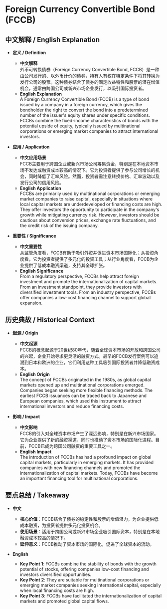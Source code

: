 # Foreign Currency Convertible Bond (FCCB)

## 中文解释 / English Explanation

* **定义 / Definition**  
  - **中文解释**  
    外币可转换债券（Foreign Currency Convertible Bond, FCCB）是一种由公司发行的、以外币计价的债券，持有人有权在特定条件下将其转换为发行公司的股票。这种债券结合了债券的固定收益特性和股票的潜在增值机会，通常由跨国公司或新兴市场企业发行，以吸引国际投资者。  
  - **English Explanation**  
    A Foreign Currency Convertible Bond (FCCB) is a type of bond issued by a company in a foreign currency, which gives the bondholder the right to convert the bond into a predetermined number of the issuer's equity shares under specific conditions. FCCBs combine the fixed-income characteristics of bonds with the potential upside of equity, typically issued by multinational corporations or emerging market companies to attract international investors.

* **应用 / Application**  
  - **中文应用场景**  
    FCCB主要用于跨国企业或新兴市场公司筹集资金，特别是在本地资本市场不发达或融资成本较高的情况下。它为投资者提供了参与公司增长的机会，同时降低了汇率风险。然而，投资者需注意转换价格、汇率波动以及发行公司的信用风险。  
  - **English Application**  
    FCCBs are primarily used by multinational corporations or emerging market companies to raise capital, especially in situations where local capital markets are underdeveloped or financing costs are high. They offer investors the opportunity to participate in the company's growth while mitigating currency risk. However, investors should be cautious about conversion prices, exchange rate fluctuations, and the credit risk of the issuing company.

* **重要性 / Significance**  
  - **中文重要性**  
    从监管角度看，FCCB有助于吸引外资并促进资本市场国际化；从投资角度看，它为投资者提供了多元化的投资工具；从行业角度看，FCCB为企业提供了低成本融资渠道，支持其全球扩张。  
  - **English Significance**  
    From a regulatory perspective, FCCBs help attract foreign investment and promote the internationalization of capital markets. From an investment standpoint, they provide investors with diversified investment tools. From an industry perspective, FCCBs offer companies a low-cost financing channel to support global expansion.

## 历史典故 / Historical Context

* **起源 / Origin**  
  - **中文起源**  
    FCCB的概念起源于20世纪80年代，随着全球资本市场的开放和跨国公司的兴起，企业开始寻求更灵活的融资方式。最早的FCCB发行案例可以追溯到日本和欧洲的企业，它们利用这种工具吸引国际投资者并降低融资成本。  
  - **English Origin**  
    The concept of FCCBs originated in the 1980s, as global capital markets opened up and multinational corporations emerged. Companies began seeking more flexible financing methods. The earliest FCCB issuances can be traced back to Japanese and European companies, which used this instrument to attract international investors and reduce financing costs.

* **影响 / Impact**  
  - **中文影响**  
    FCCB的引入对全球资本市场产生了深远影响，特别是在新兴市场国家。它为企业提供了新的融资渠道，同时也推动了资本市场的国际化进程。目前，FCCB已成为跨国公司融资的重要工具之一。  
  - **English Impact**  
    The introduction of FCCBs has had a profound impact on global capital markets, particularly in emerging markets. It has provided companies with new financing channels and promoted the internationalization of capital markets. Today, FCCBs have become an important financing tool for multinational corporations.

## 要点总结 / Takeaway

* **中文**  
  - **核心价值**：FCCB结合了债券的稳定性和股票的增值潜力，为企业提供低成本融资，为投资者提供多元化投资机会。  
  - **使用场景**：适用于跨国公司或新兴市场企业吸引国际资本，特别是在本地融资成本较高的情况下。  
  - **延伸意义**：FCCB推动了资本市场的国际化，促进了全球资本的流动。  

* **English**  
  - **Key Point 1**: FCCBs combine the stability of bonds with the growth potential of stocks, offering companies low-cost financing and investors diversified opportunities.  
  - **Key Point 2**: They are suitable for multinational corporations or emerging market companies seeking international capital, especially when local financing costs are high.  
  - **Key Point 3**: FCCBs have facilitated the internationalization of capital markets and promoted global capital flows.